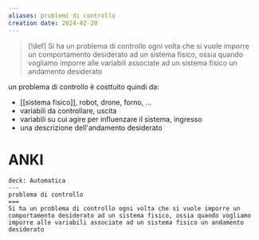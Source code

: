```yaml
---
aliases: problemi di controllo
creation date: 2024-02-20
---
```


> [!def]
> Si ha un problema di controllo ogni volta che si vuole imporre un comportamento desiderato ad un sistema fisico, ossia quando vogliamo imporre alle variabili associate ad un sistema fisico un andamento desiderato

un problema di controllo è costtuito quindi da:
- [[sistema fisico]], robot, drone, forno, ...
- variabili da controllare, uscita
- variabili su cui agire per influenzare il sistema, ingresso
- una descrizione dell'andamento desiderato

# ANKI

```anki
deck: Automatica
---
problema di controllo
===
Si ha un problema di controllo ogni volta che si vuole imporre un comportamento desiderato ad un sistema fisico, ossia quando vogliamo imporre alle variabili associate ad un sistema fisico un andamento desiderato
```
